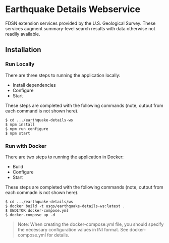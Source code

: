 # Earthquake Details Webservice

FDSN extension services provided by the U.S. Geological Survey. These
services augment summary-level search results with data otherwise not
readily available.

## Installation

### Run Locally

There are three steps to running the application locally:
 - Install dependencies
 - Configure
 - Start

These steps are completed with the following commands (note, output from each
command is not shown here).
```
$ cd .../earthquake-details-ws
$ npm install
$ npm run configure
$ npm start
```

### Run with Docker

There are two steps to running the application in Docker:
 - Build
 - Configure
 - Start

These steps are completed with the following commands (note, output from each
commadn is not shown here).
```
$ cd .../earthquake-details/ws
$ docker build -t usgs/earthquake-details-ws:latest .
$ $EDITOR docker-compose.yml
$ docker-compose up -d
```
> Note: When creating the docker-compose.yml file, you should specify the
> necessary configuration values in INI format. See docker-compose.yml for
> details.
